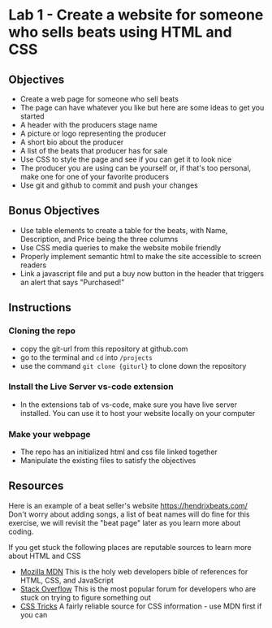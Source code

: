 # Lab 1 - Create a website for someone who sells beats using HTML and CSS

## Objectives

- Create a web page for someone who sell beats
- The page can have whatever you like but here are some ideas to get you started
- A header with the producers stage name
- A picture or logo representing the producer
- A short bio about the producer
- A list of the beats that producer has for sale
- Use CSS to style the page and see if you can get it to look nice
- The producer you are using can be yourself or, if that's too personal, make one for one of your favorite producers
- Use git and github to commit and push your changes

## Bonus Objectives
- Use table elements to create a table for the beats, with Name, Description, and Price being the three columns
- Use CSS media queries to make the website mobile friendly
- Properly implement semantic html to make the site accessible to screen readers
- Link a javascript file and put a buy now button in the header that triggers an alert that says "Purchased!"

## Instructions
### Cloning the repo
- copy the git-url from this repository at github.com
- go to the terminal and `cd` into `/projects`
- use the command `git clone {giturl}` to clone down the repository

### Install the Live Server vs-code extension
- In the extensions tab of vs-code, make sure you have live server installed. You can use it to host your website locally on your computer

### Make your webpage
- The repo has an initialized html and css file linked together
- Manipulate the existing files to satisfy the objectives

## Resources

Here is an example of a beat seller's website https://hendrixbeats.com/
Don't worry about adding songs, a list of beat names will do fine for this exercise, we will revisit the "beat page" later as you learn more about coding.

If you get stuck the following places are reputable sources to learn more about HTML and CSS
- [Mozilla MDN](https://developer.mozilla.org/en-US/) This is the holy web developers bible of references for HTML, CSS, and JavaScript
- [Stack Overflow](https://stackoverflow.com/) This is the most popular forum for developers who are stuck on trying to figure something out
- [CSS Tricks](https://css-tricks.com/) A fairly reliable source for CSS information - use MDN first if you can
